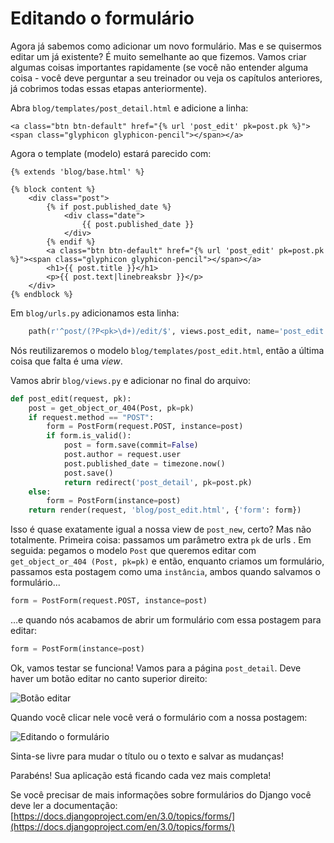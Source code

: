 # Editando o formulário

Agora já sabemos como adicionar um novo formulário. Mas e se quisermos editar um já existente? É muito semelhante ao que fizemos. Vamos criar algumas coisas importantes rapidamente \(se você não entender alguma coisa - você deve perguntar a seu treinador ou veja os capítulos anteriores, já cobrimos todas essas etapas anteriormente\).

Abra `blog/templates/post_detail.html` e adicione a linha:

```markup
<a class="btn btn-default" href="{% url 'post_edit' pk=post.pk %}"><span class="glyphicon glyphicon-pencil"></span></a>
```

Agora o template \(modelo\) estará parecido com:

```markup
{% extends 'blog/base.html' %}

{% block content %}
    <div class="post">
        {% if post.published_date %}
            <div class="date">
                {{ post.published_date }}
            </div>
        {% endif %}
        <a class="btn btn-default" href="{% url 'post_edit' pk=post.pk %}"><span class="glyphicon glyphicon-pencil"></span></a>
        <h1>{{ post.title }}</h1>
        <p>{{ post.text|linebreaksbr }}</p>
    </div>
{% endblock %}
```

Em `blog/urls.py` adicionamos esta linha:

```python
    path(r'^post/(?P<pk>\d+)/edit/$', views.post_edit, name='post_edit'),
```

Nós reutilizaremos o modelo `blog/templates/post_edit.html`, então a última coisa que falta é uma _view_.

Vamos abrir `blog/views.py` e adicionar no final do arquivo:

```python
def post_edit(request, pk):
    post = get_object_or_404(Post, pk=pk)
    if request.method == "POST":
        form = PostForm(request.POST, instance=post)
        if form.is_valid():
            post = form.save(commit=False)
            post.author = request.user
            post.published_date = timezone.now()
            post.save()
            return redirect('post_detail', pk=post.pk)
    else:
        form = PostForm(instance=post)
    return render(request, 'blog/post_edit.html', {'form': form})
```

Isso é quase exatamente igual a nossa view de `post_new`, certo? Mas não totalmente. Primeira coisa: passamos um parâmetro extra `pk` de urls . Em seguida: pegamos o modelo `Post` que queremos editar com `get_object_or_404 (Post, pk=pk)` e então, enquanto criamos um formulário, passamos esta postagem como uma `instância`, ambos quando salvamos o formulário...

```python
form = PostForm(request.POST, instance=post)
```

…e quando nós acabamos de abrir um formulário com essa postagem para editar:

```python
form = PostForm(instance=post)
```

Ok, vamos testar se funciona! Vamos para a página `post_detail`. Deve haver um botão editar no canto superior direito:

![Bot&#xE3;o editar](https://tutorial.djangogirls.org/pt/django_forms/images/edit_button2.png)

Quando você clicar nele você verá o formulário com a nossa postagem:

![Editando o formul&#xE1;rio](https://tutorial.djangogirls.org/pt/django_forms/images/edit_form2.png)

Sinta-se livre para mudar o título ou o texto e salvar as mudanças!

Parabéns! Sua aplicação está ficando cada vez mais completa!

Se você precisar de mais informações sobre formulários do Django você deve ler a documentação: [https://docs.djangoproject.com/en/3.0/topics/forms/](https://docs.djangoproject.com/en/3.0/topics/forms/)

